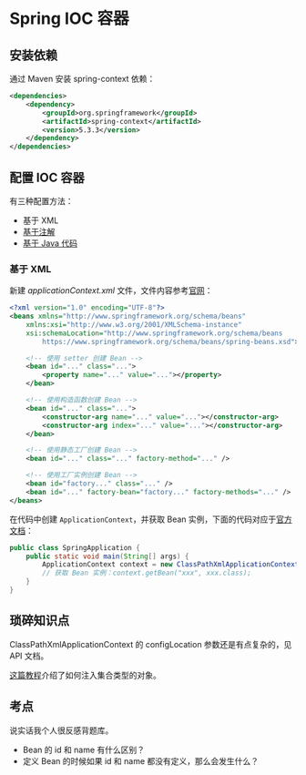 # Spring IOC 容器

## 安装依赖
通过 Maven 安装 spring-context 依赖：
``` xml
<dependencies>
    <dependency>
        <groupId>org.springframework</groupId>
        <artifactId>spring-context</artifactId>
        <version>5.3.3</version>
    </dependency>
</dependencies>
```

## 配置 IOC 容器
有三种配置方法：
- 基于 XML
- [基于注解](https://docs.spring.io/spring-framework/docs/current/reference/html/core.html#beans-annotation-config)
- [基于 Java 代码](https://docs.spring.io/spring-framework/docs/current/reference/html/core.html#beans-java)

### 基于 XML
新建 *applicationContext.xml* 文件，文件内容参考[官网](https://docs.spring.io/spring-framework/docs/current/reference/html/core.html#beans-factory-metadata)：
``` xml
<?xml version="1.0" encoding="UTF-8"?>
<beans xmlns="http://www.springframework.org/schema/beans"
    xmlns:xsi="http://www.w3.org/2001/XMLSchema-instance"
    xsi:schemaLocation="http://www.springframework.org/schema/beans
        https://www.springframework.org/schema/beans/spring-beans.xsd">

    <!-- 使用 setter 创建 Bean -->
    <bean id="..." class="...">  
        <property name="..." value="..."></property>
    </bean>

    <!-- 使用构造函数创建 Bean -->
    <bean id="..." class="...">
        <constructor-arg name="..." value="..."></constructor-arg>
        <constructor-arg index="..." value="..."></constructor-arg>
    </bean>

    <!-- 使用静态工厂创建 Bean -->
    <bean id="..." class="..." factory-method="..." />

    <!-- 使用工厂实例创建 Bean -->
    <bean id="factory..." class="..." />
    <bean id="..." factory-bean="factory..." factory-methods="..." />
</beans>
```

在代码中创建 `ApplicationContext`，并获取 Bean 实例，下面的代码对应于[官方文档](https://docs.spring.io/spring-framework/docs/current/reference/html/core.html#beans-factory-client)：
``` java
public class SpringApplication {
    public static void main(String[] args) {
        ApplicationContext context = new ClassPathXmlApplicationContext("applicationContext.xml");
        // 获取 Bean 实例：context.getBean("xxx", xxx.class);
    }
}
```

## 琐碎知识点
ClassPathXmlApplicationContext 的 configLocation 参数还是有点复杂的，见 API 文档。

[这篇教程](https://www.tutorialspoint.com/spring/spring_injecting_collection.htm)介绍了如何注入集合类型的对象。

## 考点
说实话我个人很反感背题库。
- Bean 的 id 和 name 有什么区别？
- 定义 Bean 的时候如果 id 和 name 都没有定义，那么会发生什么？
